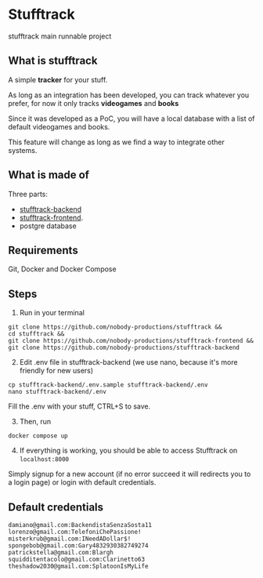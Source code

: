 # Stufftrack
stufftrack main runnable project

## What is stufftrack
A simple **tracker** for your stuff.

As long as an integration has been developed, you can track whatever you prefer, for now it only tracks **videogames** and **books**

Since it was developed as a PoC, you will have a local database with a list of default videogames and books. 

This feature will change as long as we find a way to integrate other systems.

## What is made of
Three parts:
- [stufftrack-backend](https://github.com/nobody-productions/stufftrack-backend)
- [stufftrack-frontend](https://github.com/nobody-productions/stufftrack-frontend).
- postgre database

## Requirements
Git, Docker and Docker Compose

## Steps
1. Run in your terminal
```
git clone https://github.com/nobody-productions/stufftrack &&
cd stufftrack &&
git clone https://github.com/nobody-productions/stufftrack-frontend &&
git clone https://github.com/nobody-productions/stufftrack-backend
```

2. Edit .env file in stufftrack-backend (we use nano, because it's more friendly for new users)
```
cp stufftrack-backend/.env.sample stufftrack-backend/.env
nano stufftrack-backend/.env
```

Fill the .env with your stuff, CTRL+S to save.


3. Then, run
```
docker compose up
```

4. If everything is working, you should be able to access Stufftrack on `localhost:8000`

Simply signup for a new account (if no error succeed it will redirects you to a login page) or login with default credentials.

## Default credentials
```
damiano@gmail.com:BackendistaSenzaSosta11
lorenzo@gmail.com:TelefoniChePassione!
misterkrub@gmail.com:INeedADollar$!
spongebob@gmail.com:Gary4832930382749274
patrickstella@gmail.com:Blargh
squidditentacolo@gmail.com:Clarinetto63
theshadow2030@gmail.com:SplatoonIsMyLife
```
